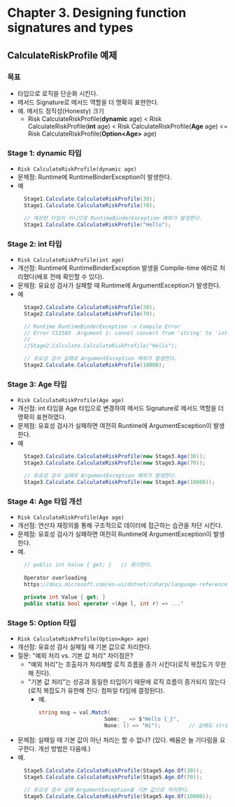 # Chapter 3. Designing function signatures and types

## CalculateRiskProfile 예제

### 목표
- 타입으로 로직을 단순화 시킨다.
- 메서드 Signature로 메서드 역할을 더 명확히 표현한다.
- 예. 메서드 정직성(Honesty) 크기
  - Risk CalculateRiskProfile(**dynamic** age) < Risk CalculateRiskProfile(**int** age) < Risk CalculateRiskProfile(**Age** age) <= Risk CalculateRiskProfile(**Option&lt;Age&gt;** age)

### Stage 1: dynamic 타입
- ``` Risk CalculateRiskProfile(dynamic age) ```
- 문제점: Runtime에 RuntimeBinderException이 발생한다.
- 예
  ```cs
	Stage1.Calculate.CalculateRiskProfile(30);
	Stage1.Calculate.CalculateRiskProfile(70);

	// 예상한 타입이 아니므로 RuntimeBinderException 예외가 발생한다.
	Stage1.Calculate.CalculateRiskProfile("Hello");
  ```

### Stage 2: int 타입
- ``` Risk CalculateRiskProfile(int age) ```
- 개선점: Runtime에 RuntimeBinderException 발생을 Compile-time 에러로 처리했다(배포 전에 확인할 수 있다).
- 문제점: 유요성 검사가 실패할 때 Runtime에 ArgumentException가 발생한다.
- 예
  ```cs
	Stage2.Calculate.CalculateRiskProfile(30);
	Stage2.Calculate.CalculateRiskProfile(70);

	// Runtime RuntimeBinderException -> Compile Error
	// Error CS1503  Argument 1: cannot convert from 'string' to 'int'
	//
	//Stage2.Calculate.CalculateRiskProfile("Hello");

	// 유요성 검사 실패로 ArgumentException 예외가 발생한다.
	Stage2.Calculate.CalculateRiskProfile(10000);
  ```

### Stage 3: Age 타입
- ``` Risk CalculateRiskProfile(Age age) ```
- 개선점: int 타입을 Age 타입으로 변경하여 메서드 Signature로 메서드 역할을 더 명확히 표현하였다.
- 문제점: 유효성 검사가 실패하면 여전히 Runtime에 ArgumentException이 발생한다.
- 예
  ```cs
	Stage3.Calculate.CalculateRiskProfile(new Stage3.Age(30));
	Stage3.Calculate.CalculateRiskProfile(new Stage3.Age(70));

	// 유요성 검사 실패로 ArgumentException 예외가 발생한다.
	Stage3.Calculate.CalculateRiskProfile(new Stage3.Age(10000));
  ```

### Stage 4: Age 타입 개선
- ``` Risk CalculateRiskProfile(Age age) ```
- 개선점: 연산자 재정의를 통해 구조적으로 데이터에 접근하는 습관을 차단 시킨다.
- 문제점: 유효성 검사가 실패하면 여전히 Runtime에 ArgumentException이 발생한다.
- 예.
  ```cs
	// public int Value { get; }   // 제거한다.
	
	Operator overloading
	https://docs.microsoft.com/en-us/dotnet/csharp/language-reference/operators/operator-overloading
	
	private int Value { get; }
	public static bool operator <(Age l, int r) => ...'
  ```

### Stage 5: Option<Age> 타입
- ``` Risk CalculateRiskProfile(Option<Age> age) ```
- 개선점: 유효성 검사 실패일 때 기본 값으로 처리한다.
- 질문: "예외 처리 vs. 기본 값 처리" 차이점은?
   - "예외 처리"는 호출자가 처리해할 로직 흐름을 증가 시킨다(로직 복잡도가 무한해 진다).
   - "기본 값 처리"는 성공과 동일한 타입이기 때문에 로직 흐름이 증가되지 않는다(로직 복잡도가 유한해 진다: 컴파일 타임에 결정된다).
     - 예. 
	    ```cs
        string msg = val.Match(
                             Some: _ => $"Hello {_}", 
                             None: () => "Hi");         // 실패도 string 타입을 반환한다.
	    ```
- 문제점: 실패일 때 기본 값이 아닌 처리는 할 수 없나? (있다. 배움은 늘 기다림을 요구한다. 개선 방법은 다음에.)
- 예.
  ```cs
	Stage5.Calculate.CalculateRiskProfile(Stage5.Age.Of(30));
	Stage5.Calculate.CalculateRiskProfile(Stage5.Age.Of(70));

	// 유요성 검사 실패 ArgumentException을 기본 값으로 처리한다.
	Stage5.Calculate.CalculateRiskProfile(Stage5.Age.Of(10000));
  ```
